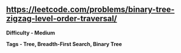## https://leetcode.com/problems/binary-tree-zigzag-level-order-traversal/

**Difficulty - Medium**

**Tags - Tree, Breadth-First Search, Binary Tree**
